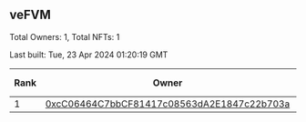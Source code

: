## veFVM

Total Owners: 1, Total NFTs: 1

Last built: Tue, 23 Apr 2024 01:20:19 GMT

| Rank | Owner | Voting Power | Influence | NFTs Id |
| --- | --- | --- | --- | --- |
  | 1 | [0xcC06464C7bbCF81417c08563dA2E1847c22b703a](https://debank.com/profile/0xcC06464C7bbCF81417c08563dA2E1847c22b703a?chain=ftm) | 360,520.435 | 5.00307% | 1 |